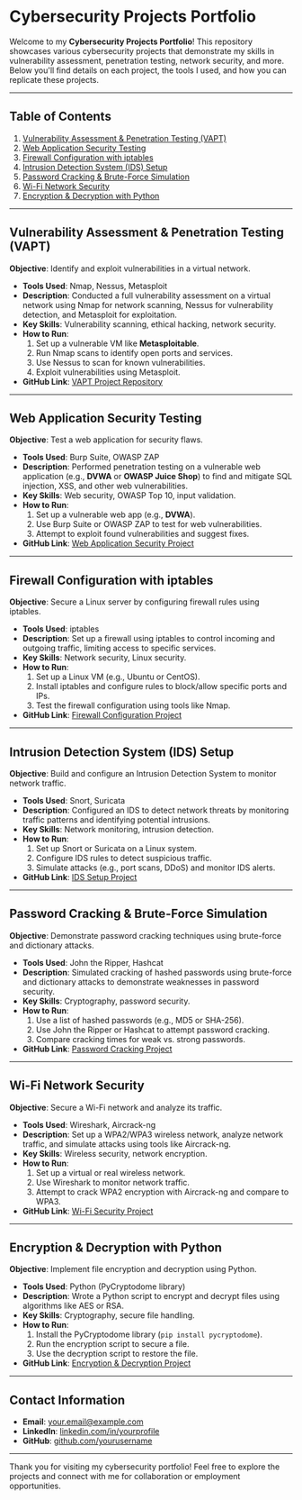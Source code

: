 # Cybersecurity Projects Portfolio

Welcome to my **Cybersecurity Projects Portfolio**! This repository showcases various cybersecurity projects that demonstrate my skills in vulnerability assessment, penetration testing, network security, and more. Below you'll find details on each project, the tools I used, and how you can replicate these projects.

---

## Table of Contents
1. [Vulnerability Assessment & Penetration Testing (VAPT)](#vulnerability-assessment--penetration-testing-vapt)
2. [Web Application Security Testing](#web-application-security-testing)
3. [Firewall Configuration with iptables](#firewall-configuration-with-iptables)
4. [Intrusion Detection System (IDS) Setup](#intrusion-detection-system-ids-setup)
5. [Password Cracking & Brute-Force Simulation](#password-cracking--brute-force-simulation)
6. [Wi-Fi Network Security](#wi-fi-network-security)
7. [Encryption & Decryption with Python](#encryption--decryption-with-python)

---

## Vulnerability Assessment & Penetration Testing (VAPT)

**Objective**: Identify and exploit vulnerabilities in a virtual network.

- **Tools Used**: Nmap, Nessus, Metasploit
- **Description**: Conducted a full vulnerability assessment on a virtual network using Nmap for network scanning, Nessus for vulnerability detection, and Metasploit for exploitation.
- **Key Skills**: Vulnerability scanning, ethical hacking, network security.
- **How to Run**:
    1. Set up a vulnerable VM like **Metasploitable**.
    2. Run Nmap scans to identify open ports and services.
    3. Use Nessus to scan for known vulnerabilities.
    4. Exploit vulnerabilities using Metasploit.
- **GitHub Link**: [VAPT Project Repository](https://github.com/yourusername/vapt-project)

---

## Web Application Security Testing

**Objective**: Test a web application for security flaws.

- **Tools Used**: Burp Suite, OWASP ZAP
- **Description**: Performed penetration testing on a vulnerable web application (e.g., **DVWA** or **OWASP Juice Shop**) to find and mitigate SQL injection, XSS, and other web vulnerabilities.
- **Key Skills**: Web security, OWASP Top 10, input validation.
- **How to Run**:
    1. Set up a vulnerable web app (e.g., **DVWA**).
    2. Use Burp Suite or OWASP ZAP to test for web vulnerabilities.
    3. Attempt to exploit found vulnerabilities and suggest fixes.
- **GitHub Link**: [Web Application Security Project](https://github.com/yourusername/web-security-project)

---

## Firewall Configuration with iptables

**Objective**: Secure a Linux server by configuring firewall rules using iptables.

- **Tools Used**: iptables
- **Description**: Set up a firewall using iptables to control incoming and outgoing traffic, limiting access to specific services.
- **Key Skills**: Network security, Linux security.
- **How to Run**:
    1. Set up a Linux VM (e.g., Ubuntu or CentOS).
    2. Install iptables and configure rules to block/allow specific ports and IPs.
    3. Test the firewall configuration using tools like Nmap.
- **GitHub Link**: [Firewall Configuration Project](https://github.com/yourusername/firewall-config-project)

---

## Intrusion Detection System (IDS) Setup

**Objective**: Build and configure an Intrusion Detection System to monitor network traffic.

- **Tools Used**: Snort, Suricata
- **Description**: Configured an IDS to detect network threats by monitoring traffic patterns and identifying potential intrusions.
- **Key Skills**: Network monitoring, intrusion detection.
- **How to Run**:
    1. Set up Snort or Suricata on a Linux system.
    2. Configure IDS rules to detect suspicious traffic.
    3. Simulate attacks (e.g., port scans, DDoS) and monitor IDS alerts.
- **GitHub Link**: [IDS Setup Project](https://github.com/yourusername/ids-project)

---

## Password Cracking & Brute-Force Simulation

**Objective**: Demonstrate password cracking techniques using brute-force and dictionary attacks.

- **Tools Used**: John the Ripper, Hashcat
- **Description**: Simulated cracking of hashed passwords using brute-force and dictionary attacks to demonstrate weaknesses in password security.
- **Key Skills**: Cryptography, password security.
- **How to Run**:
    1. Use a list of hashed passwords (e.g., MD5 or SHA-256).
    2. Use John the Ripper or Hashcat to attempt password cracking.
    3. Compare cracking times for weak vs. strong passwords.
- **GitHub Link**: [Password Cracking Project](https://github.com/yourusername/password-cracking-project)

---

## Wi-Fi Network Security

**Objective**: Secure a Wi-Fi network and analyze its traffic.

- **Tools Used**: Wireshark, Aircrack-ng
- **Description**: Set up a WPA2/WPA3 wireless network, analyze network traffic, and simulate attacks using tools like Aircrack-ng.
- **Key Skills**: Wireless security, network encryption.
- **How to Run**:
    1. Set up a virtual or real wireless network.
    2. Use Wireshark to monitor network traffic.
    3. Attempt to crack WPA2 encryption with Aircrack-ng and compare to WPA3.
- **GitHub Link**: [Wi-Fi Security Project](https://github.com/yourusername/wifi-security-project)

---

## Encryption & Decryption with Python

**Objective**: Implement file encryption and decryption using Python.

- **Tools Used**: Python (PyCryptodome library)
- **Description**: Wrote a Python script to encrypt and decrypt files using algorithms like AES or RSA.
- **Key Skills**: Cryptography, secure file handling.
- **How to Run**:
    1. Install the PyCryptodome library (`pip install pycryptodome`).
    2. Run the encryption script to secure a file.
    3. Use the decryption script to restore the file.
- **GitHub Link**: [Encryption & Decryption Project](https://github.com/yourusername/encryption-project)

---

## Contact Information

- **Email**: [your.email@example.com](mailto:your.email@example.com)
- **LinkedIn**: [linkedin.com/in/yourprofile](https://www.linkedin.com/in/yourprofile)
- **GitHub**: [github.com/yourusername](https://github.com/yourusername)

---

Thank you for visiting my cybersecurity portfolio! Feel free to explore the projects and connect with me for collaboration or employment opportunities.

